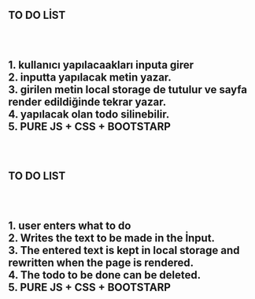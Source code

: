 <h2>TO DO LİST<h2/>
<BR/>
<p>
1. kullanıcı yapılacaakları inputa girer<BR/>
2. inputta yapılacak metin yazar.<BR/>
3. girilen metin local storage de tutulur ve sayfa render edildiğinde tekrar yazar.<BR/>
4. yapılacak olan todo silinebilir.<BR/>
5. PURE JS + CSS + BOOTSTARP<BR/>
<p/><BR/>

<h2>TO DO LIST<h2/>
<BR/>
<p>
1. user enters what to do<BR/>
2. Writes the text to be made in the İnput.<BR/>
3. The entered text is kept in local storage and rewritten when the page is rendered.<BR/>
4. The todo to be done can be deleted.<BR/>
5. PURE JS + CSS + BOOTSTARP<BR/>
<p/><BR/>
